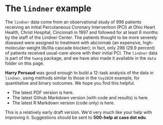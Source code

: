 # The `lindner` example

The `lindner` data come from an observational study of 996 patients receiving an initial Percutaneous Coronary Intervention (PCI) at Ohio Heart Health, Christ Hospital, Cincinnati in 1997 and followed for at least 6 months by the staff of the Lindner Center. The patients thought to be more severely diseased were assigned to treatment with abciximab (an expensive, high-molecular-weight IIb/IIIa cascade blocker); in fact, only 298 (29.9 percent) of patients received usual-care-alone with their initial PCI. The `lindner` data is part of the `twang` package, and we have also made it available in the `data` folder on this page.

**Harry Persaud** was good enough to build a 12-task analysis of the data in `lindner`, using methods similar to those in the `toy2020` example, for quantitative and binary outcomes. We hope you find this helpful.

- The latest PDF version is here.
- The latest Github Markdown version (with code and results) is here.
- The latest R Markdown version (code only) is here.

This is a relatively early draft version. We'd very much like your help with improving it. Suggestions should be sent to **500-help at case dot edu**.
